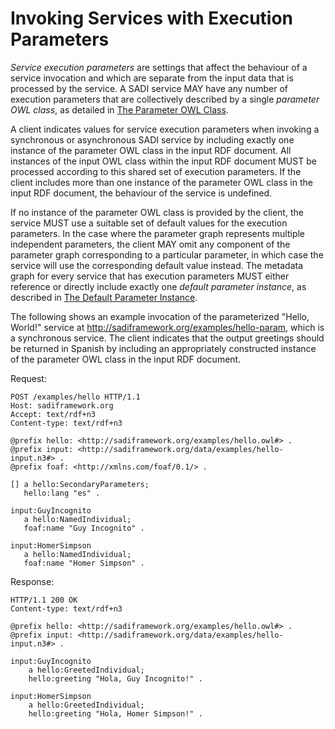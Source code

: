 # Invoking Services with Execution Parameters #

_Service execution parameters_ are settings that affect the behaviour of a service invocation and which are separate from the input data that is processed by the service.  A SADI service MAY have any number of execution parameters that are collectively described by a single _parameter OWL class_, as detailed in [The Parameter OWL Class](ParameterOWLClass#The_Parameter_OWL_Class.md).

A client indicates values for service execution parameters when invoking a synchronous or asynchronous SADI service by including exactly one instance of the parameter OWL class in the input RDF document. All instances of the input OWL class within the input RDF document MUST be processed according to this shared set of execution parameters. If the client includes more than one instance of the parameter OWL class in the input RDF document, the behaviour of the service is undefined.

If no instance of the parameter OWL class is provided by the client, the service MUST use a suitable set of default values for the execution parameters. In the case where the parameter graph represents multiple independent parameters, the client MAY omit any component of the parameter graph corresponding to a particular parameter, in which case the service will use the corresponding default value instead. The metadata graph for every service that has execution parameters MUST either reference or directly include exactly one _default parameter instance_, as described in [The Default Parameter Instance](ParameterOWLClass#The_Default_Parameter_Instance.md).

The following shows an example invocation of the parameterized "Hello, World!" service at http://sadiframework.org/examples/hello-param, which is a synchronous service. The client indicates that the output greetings should be returned in Spanish by including an appropriately constructed instance of the parameter OWL class in the input RDF document.

Request:

```
POST /examples/hello HTTP/1.1
Host: sadiframework.org
Accept: text/rdf+n3
Content-type: text/rdf+n3

@prefix hello: <http://sadiframework.org/examples/hello.owl#> .
@prefix input: <http://sadiframework.org/data/examples/hello-input.n3#> .
@prefix foaf: <http://xmlns.com/foaf/0.1/> .

[] a hello:SecondaryParameters; 
   hello:lang "es" .

input:GuyIncognito
   a hello:NamedIndividual;
   foaf:name "Guy Incognito" .
 
input:HomerSimpson
   a hello:NamedIndividual;
   foaf:name "Homer Simpson" .
```

Response:

```
HTTP/1.1 200 OK 
Content-type: text/rdf+n3

@prefix hello: <http://sadiframework.org/examples/hello.owl#> .
@prefix input: <http://sadiframework.org/data/examples/hello-input.n3#> .

input:GuyIncognito 
    a hello:GreetedIndividual;
    hello:greeting "Hola, Guy Incognito!" .

input:HomerSimpson
    a hello:GreetedIndividual;
    hello:greeting "Hola, Homer Simpson!" .
```